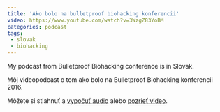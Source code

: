```yaml
---
title: 'Ako bolo na bulletproof biohacking konferencii'
video: https://www.youtube.com/watch?v=3WzgZ83YoBM
categories: podcast
tags:
 - slovak
 - biohacking
---
```


My podcast from Bulletproof Biohacking conference is in Slovak.


Môj videopodcast o tom ako bolo na Bulletproof Biohacking konferencii
2016.

Môžete si stiahnuť a
[vypočuť audio](https://soundcloud.com/juraj-bednar/ako-bolo-na-bulletproof-conference-2016) alebo [pozrieť video](https://www.youtube.com/watch?v=3WzgZ83YoBM).
